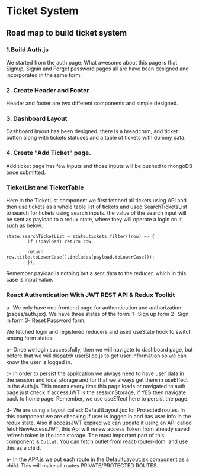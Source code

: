 # Ticket System

## Road map to build ticket system

### 1.Build Auth.js

We started from the auth page. What awesome about this page is that Signup, Signin and Forget password pages all are have been designed and incorporated in the same form.

### 2. Create Header and Footer

Header and footer are two different components and simple designed.

### 3. Dashboard Layout

Dashboard layout has been designed, there is a breadcrum, add ticket button along with tickets statuses and a table of tickets with dummy data.

### 4. Create "Add Ticket" page.
Add ticket page has few inputs and those inputs will be pushed to mongoDB once submitted.


### TicketList and TicketTable
Here in the TicketList component we first fetched all tickets using API and then use tickets as a whole table list of tickets and used SearchTicketsList to search for tickets using search inputs. the value of the search input will be sent as payload to a redux state, where they will operate a login on it, such as below:
```
state.searchTicketList = state.tickets.filter((row) => {
        if (!payload) return row;

        return row.title.toLowerCase().includes(payload.toLowerCase());
        });
```

Remember payload is nothing but a sent data to the reducer, which in this case is input value.


### React Authentication With JWT REST API & Redux Toolkit 
a- We only have one frontend page for authentication and authorization (pages/auth.jsx).
We have three states of the form:
        1- Sign up form
        2- Sign in form
        3- Reset Password form.

We fetched login and registered reducers and used useState hook to switch among form states.


b- Once we login successfully, then we will navigate to dashboard page, but before that we will dispatch userSlice.js to get user information so we can know the user is logged in.

c- In order to persist the application we always need to have user data in the session and local storage and for that we always get them in useEffect in the Auth.js. This means every time this page loads or navigated to auth page just check if accessJWT is the sessionStorage, if YES then navigate back to home page. Remember, we use useEffect here to persist the page.

d- We are using a layout called: DefaultLayout.jsx for Protected routes. In this component we are checking if user is logged in and has user info in the redux state. Also if accessJWT expired we can update it using an API called fetchNewAccessJWT, this Api will renew access Token from already saved refresh token in the localstorage. The most important part of this component is `Outlet`. You can fetch outlet from react-router-dom. and use this as a child.

e- In the APP.js we put each route in the DefaultLayout.jsx component as a child. This will make all routes PRIVATE/PROTECTED ROUTES.